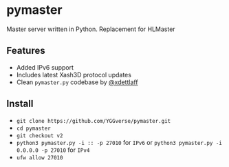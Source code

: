 # pymaster

Master server written in Python. Replacement for HLMaster

## Features

* Added IPv6 support
* Includes latest Xash3D protocol updates
* Clean `pymaster.py` codebase by [@xdettlaff](https://github.com/xdettlaff/pymaster)

## Install

* `git clone https://github.com/YGGverse/pymaster.git`
* `cd pymaster`
* `git checkout v2`
* `python3 pymaster.py -i :: -p 27010` for `IPv6` or `python3 pymaster.py -i 0.0.0.0 -p 27010` for `IPv4`
* `ufw allow 27010`